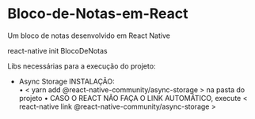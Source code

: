 # Bloco-de-Notas-em-React
Um bloco de notas desenvolvido em React Native


react-native init BlocoDeNotas


Libs necessárias para a execução do projeto:
- Async Storage
  INSTALAÇÃO:           
        • < yarn add @react-native-community/async-storage > na pasta do projeto
        • CASO O REACT NÃO FAÇA O LINK AUTOMÁTICO, execute < react-native link @react-native-community/async-storage >
  
